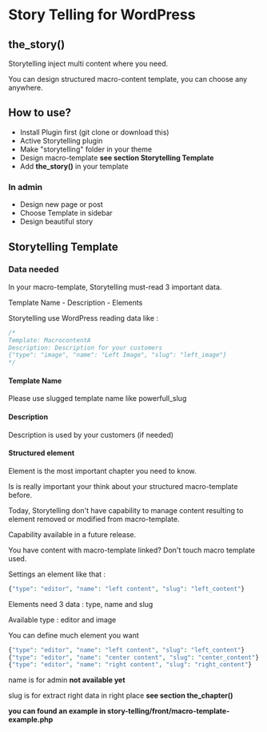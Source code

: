 Story Telling for WordPress
==========

## the_story()
Storytelling inject multi content where you need.

You can design structured macro-content template, you can choose any anywhere.

## How to use?
- Install Plugin first (git clone or download this)
- Active Storytelling plugin
- Make "storytelling" folder in your theme
- Design macro-template **see section Storytelling Template**
- Add **the_story()** in your template

### In admin
- Design new page or post
- Choose Template in sidebar
- Design beautiful story

## Storytelling Template

### Data needed

In your macro-template, Storytelling must-read 3 important data.

Template Name - Description - Elements

Storytelling use WordPress reading data like :

```php
/*
Template: MacrocontentA
Description: Description for your customers
{"type": "image", "name": "Left Image", "slug": "left_image"}
*/
```

#### Template Name

Please use slugged template name like powerfull_slug

#### Description

Description is used by your customers (if needed)

#### Structured element

Element is the most important chapter you need to know.

Is is really important your think about your structured macro-template before.

Today, Storytelling don't have capability to manage content resulting to element removed or modified from macro-template.

Capability available in a future release.

You have content with macro-template linked? Don't touch macro template used.

Settings an element like that :

```php
{"type": "editor", "name": "left content", "slug": "left_content"}
```

Elements need 3 data : type, name and slug

Available type : editor and image

You can define much element you want

```php
{"type": "editor", "name": "left content", "slug": "left_content"}
{"type": "editor", "name": "center content", "slug": "center_content"}
{"type": "editor", "name": "right content", "slug": "right_content"}
```

name is for admin **not available yet**

slug is for extract right data in right place **see section the_chapter()**

**you can found an example in story-telling/front/macro-template-example.php**